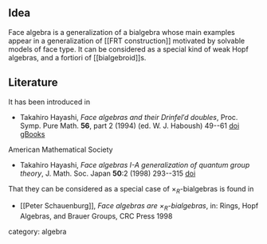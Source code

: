 ## Idea

Face algebra is a generalization of a bialgebra whose main examples appear in a generalization of [[FRT construction]] motivated by solvable models of face type. It can be considered as a special kind of weak Hopf algebras, and a fortiori of [[bialgebroid]]s.

## Literature

It has been introduced in

* Takahiro Hayashi, _Face algebras and their Drinfel′d doubles_, Proc. Symp. Pure Math. __56__, part 2 (1994) (ed. W. J. Haboush) 49--61 [doi](https://doi.org/10.1090/pspum/056.2/1278726) [gBooks](https://books.google.hr/books?hl=en&lr=&id=7bMECAAAQBAJ&oi=fnd&pg=PA49)

American Mathematical Society 

* Takahiro Hayashi, _Face algebras I-A generalization of quantum group theory_, J. Math. Soc. Japan __50__:2 (1998) 293--315 [doi](https://doi.org/10.2969/jmsj/05020293) 

That they can be considered as a special case of $\times_R$-bialgebras is found in

* [[Peter Schauenburg]], _Face algebras are $\times_R$-bialgebras_, in: Rings, Hopf Algebras, and Brauer Groups, CRC Press 1998

category: algebra